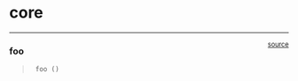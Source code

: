 # core


<!-- WARNING: THIS FILE WAS AUTOGENERATED! DO NOT EDIT! -->

------------------------------------------------------------------------

<a
href="https://github.com/lubok-dot/agentic/blob/main/agentic/core.py#L9"
target="_blank" style="float:right; font-size:smaller">source</a>

### foo

>      foo ()
